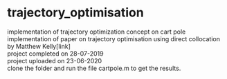 # trajectory_optimisation
implementation of trajectory optimization concept on cart pole \
implementation of paper on trajectory optimisation using direct collocation by Matthew Kelly[link]\
project completed on 28-07-2019 \
project uploaded on 23-06-2020 \
clone the folder and run the file cartpole.m to get the results.
